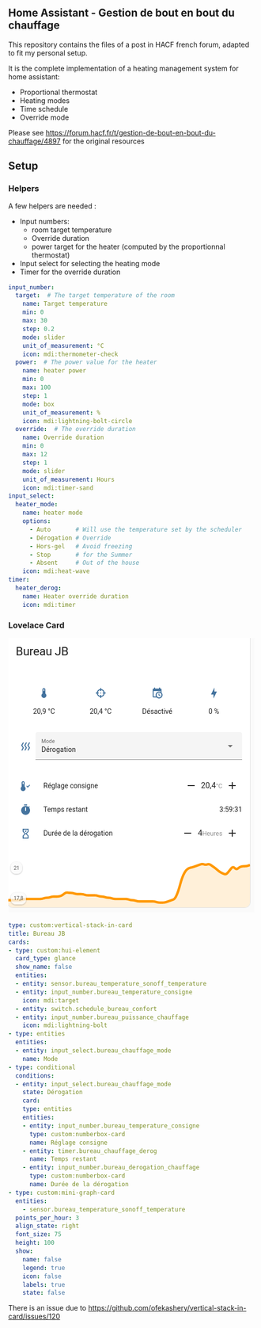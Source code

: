 ## Home Assistant - Gestion de bout en bout du chauffage

This repository contains the files of a post in HACF french forum, adapted to fit my personal setup.

It is the complete implementation of a heating management system for home assistant: 
- Proportional thermostat
- Heating modes
- Time schedule
- Override mode 

Please see https://forum.hacf.fr/t/gestion-de-bout-en-bout-du-chauffage/4897 for the original resources

## Setup

### Helpers

A few helpers are needed : 

- Input numbers:
  - room target temperature
  - Override duration
  - power target for the heater (computed by the proportionnal thermostat)
- Input select for selecting the heating mode 
- Timer for the override duration 

```yaml
input_number:
  target:  # The target temperature of the room
    name: Target temperature
    min: 0
    max: 30
    step: 0.2
    mode: slider 
    unit_of_measurement: °C
    icon: mdi:thermometer-check
  power:  # The power value for the heater
    name: heater power
    min: 0
    max: 100
    step: 1
    mode: box
    unit_of_measurement: %
    icon: mdi:lightning-bolt-circle
  override:  # The override duration
    name: Override duration
    min: 0
    max: 12
    step: 1
    mode: slider
    unit_of_measurement: Hours
    icon: mdi:timer-sand
input_select:
  heater_mode:
    name: heater mode
    options:
      - Auto       # Will use the temperature set by the scheduler
      - Dérogation # Override
      - Hors-gel   # Avoid freezing 
      - Stop       # for the Summer 
      - Absent     # Out of the house
    icon: mdi:heat-wave
timer:
  heater_derog:
    name: Heater override duration
    icon: mdi:timer
```


### Lovelace Card

![img.png](img.png)

```yaml
type: custom:vertical-stack-in-card
title: Bureau JB
cards:
- type: custom:hui-element
  card_type: glance
  show_name: false
  entities:
  - entity: sensor.bureau_temperature_sonoff_temperature
  - entity: input_number.bureau_temperature_consigne
    icon: mdi:target
  - entity: switch.schedule_bureau_confort
  - entity: input_number.bureau_puissance_chauffage
    icon: mdi:lightning-bolt
- type: entities
  entities:
  - entity: input_select.bureau_chauffage_mode
    name: Mode
- type: conditional
  conditions:
  - entity: input_select.bureau_chauffage_mode
    state: Dérogation
    card:
    type: entities
    entities:
    - entity: input_number.bureau_temperature_consigne
      type: custom:numberbox-card
      name: Réglage consigne
    - entity: timer.bureau_chauffage_derog
      name: Temps restant
    - entity: input_number.bureau_derogation_chauffage
      type: custom:numberbox-card
      name: Durée de la dérogation
- type: custom:mini-graph-card
  entities:
    - sensor.bureau_temperature_sonoff_temperature
  points_per_hour: 3
  align_state: right
  font_size: 75
  height: 100
  show:
    name: false
    legend: true
    icon: false
    labels: true
    state: false
```

There is an issue due to
https://github.com/ofekashery/vertical-stack-in-card/issues/120